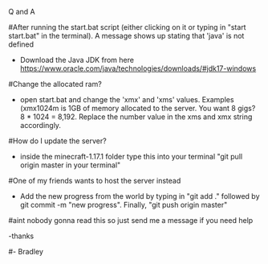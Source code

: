 Q and A


#After running the start.bat script (either clicking on it or typing in "start start.bat" in the terminal). A message shows up stating that 'java' is not defined

- Download the Java JDK from here https://www.oracle.com/java/technologies/downloads/#jdk17-windows


#Change the allocated ram?

- open start.bat and change the 'xmx' and 'xms' values. Examples (xmx1024m is 1GB of memory allocated to the server. You want 8 gigs? 8 * 1024 = 8,192. Replace the number value in the xms and xmx string accordingly.


#How do I update the server?

- inside the minecraft-1.17.1 folder type this into your terminal "git pull origin master in your terminal"


#One of my friends wants to host the server instead

- Add the new progress from the world by typing in "git add ." followed by git commit -m "new progress". Finally, "git push origin master"


#aint nobody gonna read this so just send me a message if you need help

-thanks

#- Bradley
